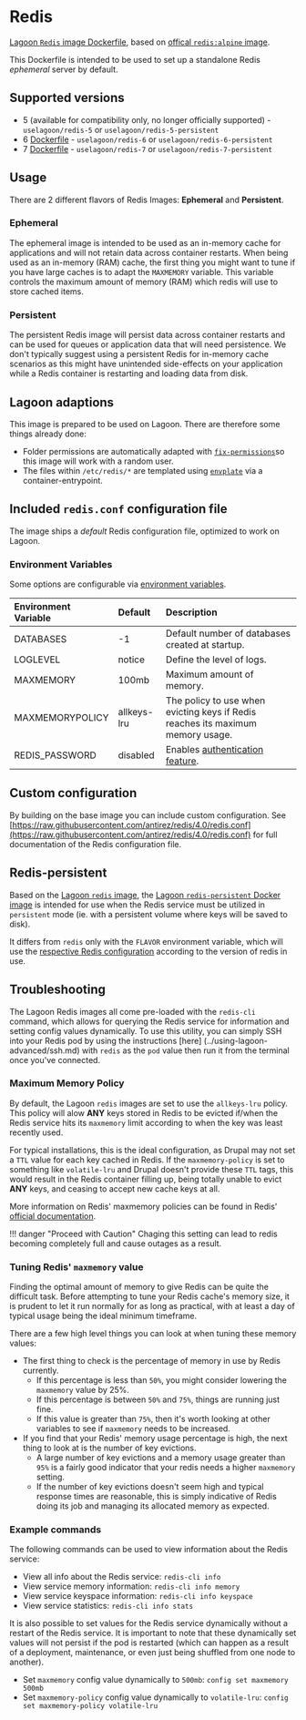 # Redis

[Lagoon `Redis` image Dockerfile](https://github.com/uselagoon/lagoon-images/blob/main/images/redis), based on [offical `redis:alpine` image](https://hub.docker.com/_/redis/).

This Dockerfile is intended to be used to set up a standalone Redis _ephemeral_ server by default.

## Supported versions

* 5 \(available for compatibility only, no longer officially supported\) - `uselagoon/redis-5` or `uselagoon/redis-5-persistent`
* 6 [Dockerfile](https://github.com/uselagoon/lagoon-images/blob/main/images/redis/6.Dockerfile) - `uselagoon/redis-6` or `uselagoon/redis-6-persistent`
* 7 [Dockerfile](https://github.com/uselagoon/lagoon-images/blob/main/images/redis/7.Dockerfile) - `uselagoon/redis-7` or `uselagoon/redis-7-persistent`

## Usage

There are 2 different flavors of Redis Images: **Ephemeral** and **Persistent**.

### Ephemeral

The ephemeral image is intended to be used as an in-memory cache for applications and will not retain data across container restarts.
When being used as an in-memory (RAM) cache, the first thing you might want to tune if you have large caches is to adapt the `MAXMEMORY` variable. This variable controls the maximum amount of memory (RAM) which redis will use to store cached items.

### Persistent

The persistent Redis image will persist data across container restarts and can be used for queues or application data that will need persistence.
We don't typically suggest using a persistent Redis for in-memory cache scenarios as this might have unintended side-effects on your application while a Redis container is restarting and loading data from disk.

## Lagoon adaptions

This image is prepared to be used on Lagoon. There are therefore some things already done:

* Folder permissions are automatically adapted with [`fix-permissions`](https://github.com/uselagoon/lagoon-images/blob/main/images/commons/fix-permissions)so this image will work with a random user.
* The files within `/etc/redis/*` are templated using [`envplate`](https://github.com/kreuzwerker/envplate) via a container-entrypoint.

## Included `redis.conf` configuration file

The image ships a _default_ Redis configuration file, optimized to work on Lagoon.

### Environment Variables

Some options are configurable via [environment
variables](../using-lagoon-advanced/environment-variables.md).

| Environment Variable | Default     |                                        Description                                         |
| :------------------- | :---------- | :----------------------------------------------------------------------------------------- |
| DATABASES            | -1          | Default number of databases created at startup.                                            |
| LOGLEVEL             | notice      | Define the level of logs.                                                                  |
| MAXMEMORY            | 100mb       | Maximum amount of memory.                                                                  |
| MAXMEMORYPOLICY      | allkeys-lru | The policy to use when evicting keys if Redis reaches its maximum memory usage.            |
| REDIS_PASSWORD       | disabled    | Enables [authentication feature](https://redis.io/topics/security#authentication-feature). |

## Custom configuration

By building on the base image you can include custom configuration.
See [https://raw.githubusercontent.com/antirez/redis/4.0/redis.conf](https://raw.githubusercontent.com/antirez/redis/4.0/redis.conf) for full documentation of the Redis configuration file.

## Redis-persistent

Based on the [Lagoon `redis` image](https://github.com/uselagoon/lagoon-images/blob/main/images/redis/5.Dockerfile), the [Lagoon `redis-persistent` Docker image](https://github.com/uselagoon/lagoon-images/blob/main/images/redis-persistent/5.Dockerfile) is intended for use when the Redis service must be utilized in `persistent` mode \(ie. with a persistent volume where keys will be saved to disk\).

It differs from `redis` only with the `FLAVOR` environment variable, which will use the [respective Redis configuration](https://github.com/uselagoon/lagoon-images/tree/main/images/redis/conf) according to the version of redis in use.

## Troubleshooting

The Lagoon Redis images all come pre-loaded with the `redis-cli` command, which allows for querying the Redis service for information and setting config values dynamically. To use this utility, you can simply SSH into your Redis pod by using the instructions [here] (../using-lagoon-advanced/ssh.md) with `redis` as the `pod` value then run it from the terminal once you've connected.

### Maximum Memory Policy

By default, the Lagoon `redis` images are set to use the `allkeys-lru` policy. This policy will alow **ANY** keys stored in Redis to be evicted if/when the Redis service hits its `maxmemory` limit according to when the key was least recently used.

For typical installations, this is the ideal configuration, as Drupal may not set a `TTL` value for each key cached in Redis. If the `maxmemory-policy` is set to something like `volatile-lru` and Drupal doesn't provide these `TTL` tags, this would result in the Redis container filling up, being totally unable to evict **ANY** keys, and ceasing to accept new cache keys at all.

More information on Redis' maxmemory policies can be found in Redis' [official documentation](https://redis.io/docs/manual/eviction/#eviction-policies).

!!! danger "Proceed with Caution"
    Chaging this setting can lead to redis becoming completely full and cause outages as a result.

### Tuning Redis' `maxmemory` value

Finding the optimal amount of memory to give Redis can be quite the difficult task. Before attempting to tune your Redis cache's memory size, it is prudent to let it run normally for as long as practical, with at least a day of typical usage being the ideal minimum timeframe.

There are a few high level things you can look at when tuning these memory values:

* The first thing to check is the percentage of memory in use by Redis currently.
  * If this percentage is less than `50%`, you might consider lowering the `maxmemory` value by 25%.
  * If this percentage is between `50%` and `75%`, things are running just fine.
  * If this value is greater than `75%`, then it's worth looking at other variables to see if `maxmemory` needs to be increased.
* If you find that your Redis' memory usage percentage is high, the next thing to look at is the number of key evictions.
  * A large number of key evictions and a memory usage greater than `95%` is a fairly good indicator that your redis needs a higher `maxmemory` setting.
  * If the number of key evictions doesn't seem high and typical response times are reasonable, this is simply indicative of Redis doing its job and managing its allocated memory as expected.

### Example commands

The following commands can be used to view information about the Redis service:

* View all info about the Redis service: `redis-cli info`
* View service memory information: `redis-cli info memory`
* View service keyspace information: `redis-cli info keyspace`
* View service statistics: `redis-cli info stats`

It is also possible to set values for the Redis service dynamically without a restart of the Redis service. It is important to note that these dynamically set values will not persist if the pod is restarted (which can happen as a result of a deployment, maintenance, or even just being shuffled from one node to another).

* Set `maxmemory` config value dynamically to `500mb`: `config set maxmemory 500mb`
* Set `maxmemory-policy` config value dynamically to `volatile-lru`: `config set maxmemory-policy volatile-lru`
